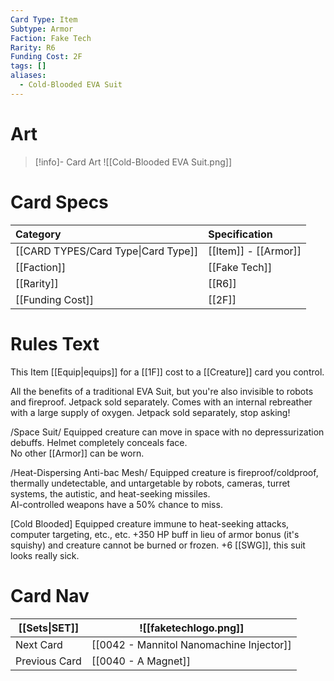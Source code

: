 ```yaml
---
Card Type: Item
Subtype: Armor
Faction: Fake Tech
Rarity: R6
Funding Cost: 2F
tags: []
aliases:
  - Cold-Blooded EVA Suit
---
```

# Art

> [!info]- Card Art
> ![[Cold-Blooded EVA Suit.png]]

# Card Specs

| Category | Specification| 
| :--- | :--- |
| [[CARD TYPES/Card Type\|Card Type]] | [[Item]] - [[Armor]] |  
| [[Faction]] | [[Fake Tech]] |  
| [[Rarity]] | [[R6]] |  
| [[Funding Cost]] | [[2F]] |  

# Rules Text  

This Item [[Equip|equips]] for a [[1F]] cost to a [[Creature]] card you control.  

All the benefits of a traditional EVA Suit, but you're also invisible to robots and fireproof. Jetpack sold separately. Comes with an internal rebreather with a large supply of oxygen. Jetpack sold separately, stop asking!  

/Space Suit/ Equipped creature can move in space with no depressurization debuffs. Helmet completely conceals face.   
No other [[Armor]] can be worn.  

/Heat-Dispersing Anti-bac Mesh/ Equipped creature is fireproof/coldproof, thermally undetectable, and untargetable by robots, cameras, turret systems, the autistic, and heat-seeking missiles.  
AI-controlled weapons have a 50% chance to miss.  

[Cold Blooded] Equipped creature immune to heat-seeking attacks, computer targeting, etc., etc. +350 HP buff in lieu of armor bonus (it's squishy) and creature cannot be burned or frozen. 
+6 [[SWG]], this suit looks really sick.  


# Card Nav

| [[Sets\|SET]]           | ![[faketechlogo.png]]          |
| ------------- | ------------------------------ |
| Next Card     | [[0042 - Mannitol Nanomachine Injector]] |
| Previous Card | [[0040 - A Magnet]]         |


